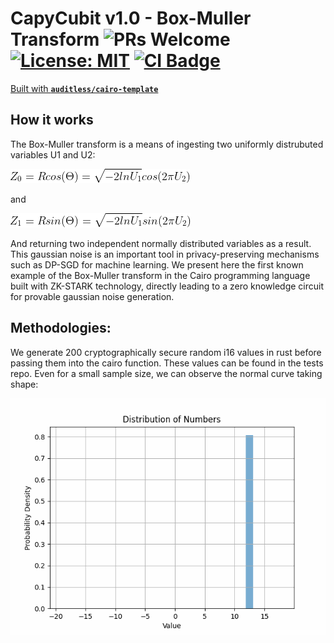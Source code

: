 # CapyCubit v1.0 - Box-Muller Transform  ![PRs Welcome](https://img.shields.io/badge/PRs-welcome-green.svg) [![License: MIT](https://img.shields.io/badge/License-MIT-yellow.svg)](https://github.com/auditless/cairo-template/blob/main/LICENSE) <a href="https://github.com/drcapybara/capy-cubit/actions/workflows/test.yml"> <img src="https://github.com/drcapybara/capy-cubit/actions/workflows/test.yml/badge.svg?event=push" alt="CI Badge"/> </a>

[Built with **`auditless/cairo-template`**](https://github.com/auditless/cairo-template)

## How it works

The Box-Muller transform is a means of ingesting two uniformly distrubuted variables U1 and U2:

![BM cos](./img/bm_cos.png) 

and

![BM sin](./img/bm_sin.png)

And returning two independent normally distributed variables as a result. This gaussian noise is an important tool in privacy-preserving mechanisms such as DP-SGD for machine learning. We present here the first known example of the Box-Muller transform in the Cairo programming language built with ZK-STARK technology, directly leading to a zero knowledge circuit for provable gaussian noise generation. 

## Methodologies:

We generate 200 cryptographically secure random i16 values in rust before passing them into the cairo function. These values can be found in the tests repo. Even for a small sample size, we can observe the normal curve taking shape:

![normal curve](./img/dist.gif)
